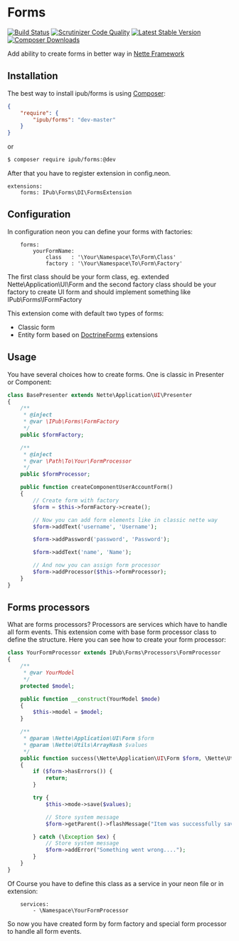 # Forms

[![Build Status](https://img.shields.io/travis/iPublikuj/forms.svg?style=flat-square)](https://travis-ci.org/iPublikuj/forms)
[![Scrutinizer Code Quality](https://img.shields.io/scrutinizer/g/iPublikuj/forms.svg?style=flat-square)](https://scrutinizer-ci.com/g/iPublikuj/forms/?branch=master)
[![Latest Stable Version](https://img.shields.io/packagist/v/ipub/forms.svg?style=flat-square)](https://packagist.org/packages/ipub/forms)
[![Composer Downloads](https://img.shields.io/packagist/dt/ipub/forms.svg?style=flat-square)](https://packagist.org/packages/ipub/forms)

Add ability to create forms in better way in [Nette Framework](http://nette.org/)

## Installation

The best way to install ipub/forms is using  [Composer](http://getcomposer.org/):

```json
{
	"require": {
		"ipub/forms": "dev-master"
	}
}
```

or

```sh
$ composer require ipub/forms:@dev
```

After that you have to register extension in config.neon.

```neon
extensions:
	forms: IPub\Forms\DI\FormsExtension
```

## Configuration

In configuration neon you can define your forms with factories:

```neon
	forms:
		yourFormName:
			class	: '\Your\Namespace\To\Form\Class'
			factory	: '\Your\Namespace\To\Form\Factory'
```

The first class should be your form class, eg. extended Nette\Application\UI\Form and the second factory class should be your factory to create UI form and should implement something like IPub\Forms\IFormFactory

This extension come with default two types of forms:

- Classic form
- Entity form based on [DoctrineForms](https://github.com/Kdyby/DoctrineForms) extensions

## Usage

You have several choices how to create forms. One is classic in Presenter or Component:

```php
class BasePresenter extends Nette\Application\UI\Presenter
{
	/**
	 * @inject
	 * @var \IPub\Forms\FormFactory
	 */
	public $formFactory;

	/**
	 * @inject
	 * @var \Path\To\Your\FormProcessor
	 */
	public $formProcessor;

	public function createComponentUserAccountForm()
	{
		// Create form with factory
		$form = $this->formFactory->create();

		// Now you can add form elements like in classic nette way
		$form->addText('username', 'Username');

		$form->addPassword('password', 'Password');

		$form->addText('name', 'Name');

		// And now you can assign form processor
		$form->addProcessor($this->formProcessor);
	}
}
```

## Forms processors

What are forms processors? Processors are services which have to handle all form events. This extension come with base form processor class to define the structure. Here you can see how to create your form processor:

```php
class YourFormProcessor extends IPub\Forms\Processors\FormProcessor
{
	/**
	 * @var YourModel
	 */
	protected $model;

	public function __construct(YourModel $mode)
	{
		$this->model = $model;
	}

	/**
	 * @param \Nette\Application\UI\Form $form
	 * @param \Nette\Utils\ArrayHash $values
	 */
	public function success(\Nette\Application\UI\Form $form, \Nette\Utils\ArrayHash $values)
	{
		if ($form->hasErrors()) {
			return;
		}

		try {
			$this->mode->save($values);

			// Store system message
			$form->getParent()->flashMessage("Item was successfully saved.", "success");

		} catch (\Exception $ex) {
			// Store system message
			$form->addError("Something went wrong....");
		}
	}
}
```

Of Course you have to define this class as a service in your neon file or in extension:

```neon
	services:
		- \Namespace\YourFormProcessor
```

So now you have created form by form factory and special form processor to handle all form events.